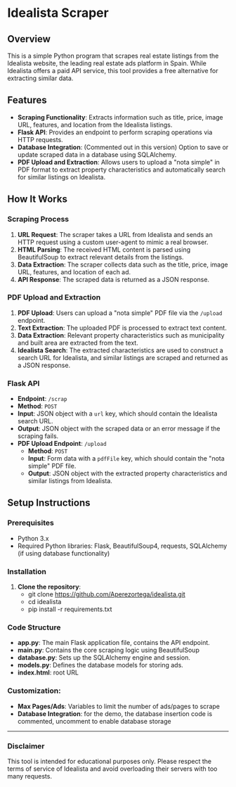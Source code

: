 # Idealista Scraper

## Overview

This is a simple Python program that scrapes real estate listings from the Idealista website, the leading real estate ads platform in Spain. While Idealista offers a paid API service, this tool provides a free alternative for extracting similar data.

## Features

- **Scraping Functionality**: Extracts information such as title, price, image URL, features, and location from the Idealista listings.
- **Flask API**: Provides an endpoint to perform scraping operations via HTTP requests.
- **Database Integration**: (Commented out in this version) Option to save or update scraped data in a database using SQLAlchemy.
- **PDF Upload and Extraction**: Allows users to upload a "nota simple" in PDF format to extract property characteristics and automatically search for similar listings on Idealista.

## How It Works

### Scraping Process

1. **URL Request**: The scraper takes a URL from Idealista and sends an HTTP request using a custom user-agent to mimic a real browser.
2. **HTML Parsing**: The received HTML content is parsed using BeautifulSoup to extract relevant details from the listings.
3. **Data Extraction**: The scraper collects data such as the title, price, image URL, features, and location of each ad.
4. **API Response**: The scraped data is returned as a JSON response.

### PDF Upload and Extraction

1. **PDF Upload**: Users can upload a "nota simple" PDF file via the `/upload` endpoint.
2. **Text Extraction**: The uploaded PDF is processed to extract text content.
3. **Data Extraction**: Relevant property characteristics such as municipality and built area are extracted from the text.
4. **Idealista Search**: The extracted characteristics are used to construct a search URL for Idealista, and similar listings are scraped and returned as a JSON response.

### Flask API

- **Endpoint**: `/scrap`
- **Method**: `POST`
- **Input**: JSON object with a `url` key, which should contain the Idealista search URL.
- **Output**: JSON object with the scraped data or an error message if the scraping fails.
- **PDF Upload Endpoint**: `/upload`
  - **Method**: `POST`
  - **Input**: Form data with a `pdfFile` key, which should contain the "nota simple" PDF file.
  - **Output**: JSON object with the extracted property characteristics and similar listings from Idealista.
## Setup Instructions

### Prerequisites

- Python 3.x
- Required Python libraries: Flask, BeautifulSoup4, requests, SQLAlchemy (if using database functionality)

### Installation

1. **Clone the repository**:
   - git clone https://github.com/Aperezortega/idealista.git
   - cd idealista
   - pip install -r requirements.txt

### Code Structure

- **app.py**: The main Flask application file, contains the API endpoint.
- **main.py**: Contains the core scraping logic using BeautifulSoup
- **database.py**: Sets up the SQLAlchemy engine and session.
- **models.py**: Defines the database models for storing ads.
- **index.html**: root URL

### Customization:

- **Max Pages/Ads**: Variables to limit the number of ads/pages to scrape
- **Database Integration**: for the demo,  the database insertion code is commented, uncomment to enable database storage
___
### Disclaimer 
This tool is intended for educational purposes only. Please respect the terms of service of Idealista and avoid overloading their servers with too many requests.

